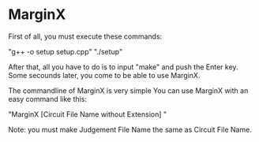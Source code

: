 # MarginX

First of all, you must execute these commands:

"g++ -o setup setup.cpp"
"./setup"

After that, all you have to do is to input "make" and push the Enter key.
Some secounds later, you come to be able to use MarginX.


The commandline of MarginX is very simple
You can use MarginX with an easy command like this:

"MarginX [Circuit File Name without Extension] "

Note: you must make Judgement File Name the same as Circuit File Name.


